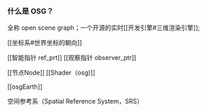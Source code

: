 ### 什么是 OSG？
全称 open scene graph；一个开源的实时[[开发引擎#三维渲染引擎]];

[[坐标系#世界坐标的朝向]]

[[智能指针 ref_prt]]
[[观察指针 observer_ptr]]

[[节点Node]]
[[Shader（osg)]]



[[osgEarth]]



空间参考系（Spatial Reference System，SRS）